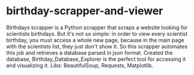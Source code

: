 # birthday-scrapper-and-viewer
Birthdays scrapper is a Python scrapper that scraps a website looking for scientists birthdays. But it's not so simple: in order to view every scientist birthday, you must access a whole new page, because in the main page with the scientists list, they just don't show it. So this scrapper automates this job and retrieves a database parsed in json format.
Created the database, Birthday_Database_Explorer is the perfect tool for accessing it and visualizing it.
Libs: BeautifulSoup, Requests, Matplotlib.

